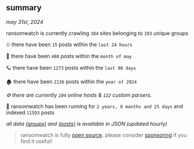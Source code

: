 
## summary
_may 31st, 2024_

ransomwatch is currently crawling `384` sites belonging to `193` unique groups

⏲ there have been `15` posts within the `last 24 hours`

🦈 there have been `488` posts within the `month of may`

🪐 there have been `1273` posts within the `last 90 days`

🏚 there have been `2136` posts within the `year of 2024`

_⚙️ there are currently `104` online hosts & `122` custom parsers._

🦕 ransomwatch has been running for `2 years, 8 months and 25 days` and indexed `11593` posts

_all data  [(groups)](http://ransomwhat.telemetry.ltd/groups) and [(posts)](http://ransomwhat.telemetry.ltd/posts) is available in JSON (updated hourly)_

> ransomwatch is fully [open source](https://github.com/joshhighet/ransomwatch#ransomwatch--). please consider [sponsoring](https://github.com/sponsors/joshhighet) if you find it useful!
